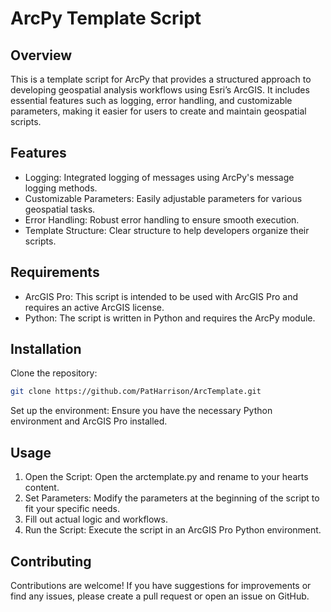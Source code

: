 # ArcPy Template Script
## Overview
This is a template script for ArcPy that provides a structured approach to developing geospatial analysis workflows using Esri’s ArcGIS. 
It includes essential features such as logging, error handling, and customizable parameters, making it easier for users to create and maintain geospatial scripts.

## Features
- Logging: Integrated logging of messages using ArcPy's message logging methods.
- Customizable Parameters: Easily adjustable parameters for various geospatial tasks.
- Error Handling: Robust error handling to ensure smooth execution.
- Template Structure: Clear structure to help developers organize their scripts.

## Requirements
- ArcGIS Pro: This script is intended to be used with ArcGIS Pro and requires an active ArcGIS license.
- Python: The script is written in Python and requires the ArcPy module.

## Installation
Clone the repository:
```bash
git clone https://github.com/PatHarrison/ArcTemplate.git
```
Set up the environment: Ensure you have the necessary Python environment and ArcGIS Pro installed.

## Usage
1. Open the Script: Open the arctemplate.py and rename to your hearts content.
2. Set Parameters: Modify the parameters at the beginning of the script to fit your specific needs.
3. Fill out actual logic and workflows.
4. Run the Script: Execute the script in an ArcGIS Pro Python environment.

## Contributing
Contributions are welcome! If you have suggestions for improvements or find any issues, please create a pull request or open an issue on GitHub.
